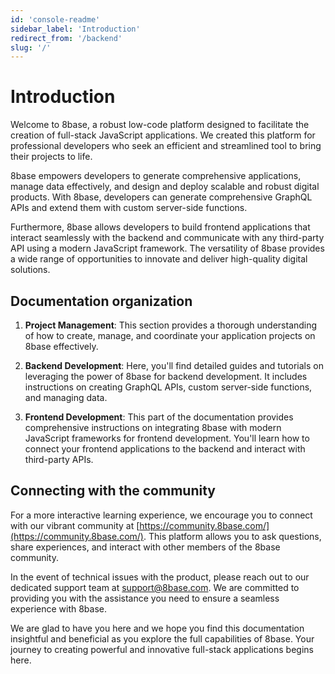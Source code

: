 ```yaml
---
id: 'console-readme'
sidebar_label: 'Introduction'
redirect_from: '/backend'
slug: '/'
---
```


# Introduction

Welcome to 8base, a robust low-code platform designed to facilitate the creation of full-stack JavaScript applications. We created this platform for professional developers who seek an efficient and streamlined tool to bring their projects to life.

8base empowers developers to generate comprehensive applications, manage data effectively, and design and deploy scalable and robust digital products. With 8base, developers can generate comprehensive GraphQL APIs and extend them with custom server-side functions.

Furthermore, 8base allows developers to build frontend applications that interact seamlessly with the backend and communicate with any third-party API using a modern JavaScript framework. The versatility of 8base provides a wide range of opportunities to innovate and deliver high-quality digital solutions.

## Documentation organization
1. **Project Management**: This section provides a thorough understanding of how to create, manage, and coordinate your application projects on 8base effectively.

2. **Backend Development**: Here, you'll find detailed guides and tutorials on leveraging the power of 8base for backend development. It includes instructions on creating GraphQL APIs, custom server-side functions, and managing data.

3. **Frontend Development**: This part of the documentation provides comprehensive instructions on integrating 8base with modern JavaScript frameworks for frontend development. You'll learn how to connect your frontend applications to the backend and interact with third-party APIs.

## Connecting with the community
For a more interactive learning experience, we encourage you to connect with our vibrant community at [https://community.8base.com/](https://community.8base.com/). This platform allows you to ask questions, share experiences, and interact with other members of the 8base community.

In the event of technical issues with the product, please reach out to our dedicated support team at support@8base.com. We are committed to providing you with the assistance you need to ensure a seamless experience with 8base.

We are glad to have you here and we hope you find this documentation insightful and beneficial as you explore the full capabilities of 8base. Your journey to creating powerful and innovative full-stack applications begins here.